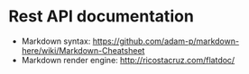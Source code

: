 # Rest API documentation
- Markdown syntax: https://github.com/adam-p/markdown-here/wiki/Markdown-Cheatsheet
- Markdown render engine: http://ricostacruz.com/flatdoc/
